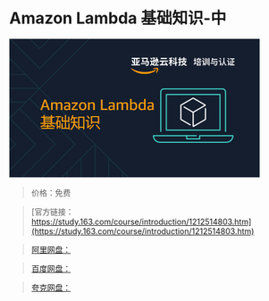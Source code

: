 # Amazon Lambda 基础知识-中

![img](../../../assets/study163/free/1271be981440423ca657774bb0b5aae1.png)

> 价格：免费

> [官方链接：https://study.163.com/course/introduction/1212514803.htm](https://study.163.com/course/introduction/1212514803.htm)

> [阿里网盘：]()

> [百度网盘：]()

> [夸克网盘：]()
